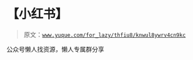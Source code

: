 # 【小红书】

> 原文：[`www.yuque.com/for_lazy/thfiu8/knwul8ywrv4cn9kc`](https://www.yuque.com/for_lazy/thfiu8/knwul8ywrv4cn9kc)

<ne-p id="u2f3919a3" data-lake-id="u2f3919a3"><ne-text id="u29a9fc1c">公众号懒人找资源，懒人专属群分享</ne-text></ne-p>
